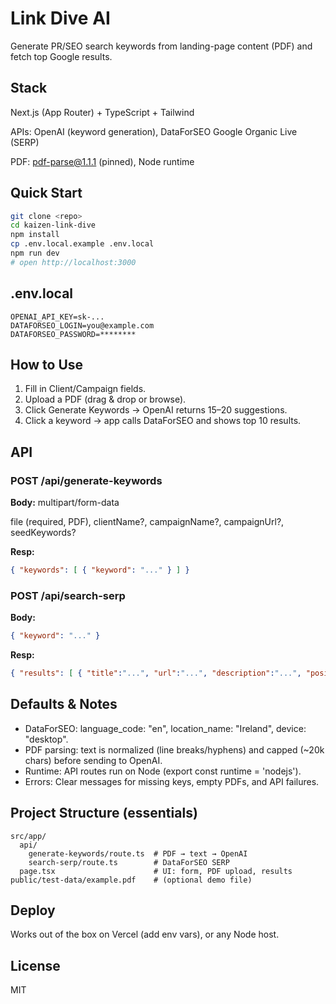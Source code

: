 # Link Dive AI

Generate PR/SEO search keywords from landing-page content (PDF) and fetch top Google results.

## Stack

Next.js (App Router) + TypeScript + Tailwind

APIs: OpenAI (keyword generation), DataForSEO Google Organic Live (SERP)

PDF: pdf-parse@1.1.1 (pinned), Node runtime

## Quick Start
```bash
git clone <repo>
cd kaizen-link-dive
npm install
cp .env.local.example .env.local
npm run dev
# open http://localhost:3000
```

## .env.local

```
OPENAI_API_KEY=sk-...
DATAFORSEO_LOGIN=you@example.com
DATAFORSEO_PASSWORD=********
```

## How to Use

1. Fill in Client/Campaign fields.
2. Upload a PDF (drag & drop or browse).
3. Click Generate Keywords → OpenAI returns 15–20 suggestions.
4. Click a keyword → app calls DataForSEO and shows top 10 results.

## API
### POST /api/generate-keywords

**Body:** multipart/form-data

file (required, PDF), clientName?, campaignName?, campaignUrl?, seedKeywords?

**Resp:**
```json
{ "keywords": [ { "keyword": "..." } ] }
```

### POST /api/search-serp

**Body:**
```json
{ "keyword": "..." }
```

**Resp:**
```json
{ "results": [ { "title":"...", "url":"...", "description":"...", "position":1 } ] }
```

## Defaults & Notes

- DataForSEO: language_code: "en", location_name: "Ireland", device: "desktop".
- PDF parsing: text is normalized (line breaks/hyphens) and capped (~20k chars) before sending to OpenAI.
- Runtime: API routes run on Node (export const runtime = 'nodejs').
- Errors: Clear messages for missing keys, empty PDFs, and API failures.

## Project Structure (essentials)
```
src/app/
  api/
    generate-keywords/route.ts  # PDF → text → OpenAI
    search-serp/route.ts        # DataForSEO SERP
  page.tsx                      # UI: form, PDF upload, results
public/test-data/example.pdf    # (optional demo file)
```

## Deploy

Works out of the box on Vercel (add env vars), or any Node host.

## License

MIT
